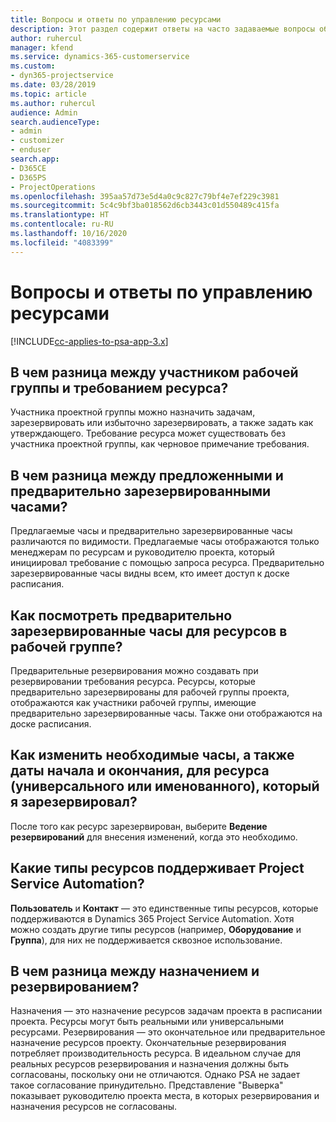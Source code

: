 ```yaml
---
title: Вопросы и ответы по управлению ресурсами
description: Этот раздел содержит ответы на часто задаваемые вопросы об управлении ресурсами.
author: ruhercul
manager: kfend
ms.service: dynamics-365-customerservice
ms.custom:
- dyn365-projectservice
ms.date: 03/28/2019
ms.topic: article
ms.author: ruhercul
audience: Admin
search.audienceType:
- admin
- customizer
- enduser
search.app:
- D365CE
- D365PS
- ProjectOperations
ms.openlocfilehash: 395aa57d73e5d4a0c9c827c79bf4e7ef229c3981
ms.sourcegitcommit: 5c4c9bf3ba018562d6cb3443c01d550489c415fa
ms.translationtype: HT
ms.contentlocale: ru-RU
ms.lasthandoff: 10/16/2020
ms.locfileid: "4083399"
---
```

# <a name="resource-management-faq"></a>Вопросы и ответы по управлению ресурсами

[!INCLUDE[cc-applies-to-psa-app-3.x](../includes/cc-applies-to-psa-app-3x.md)]

## <a name="what-is-the-difference-between-a-team-member-and-a-resource-requirement"></a>В чем разница между участником рабочей группы и требованием ресурса?

Участника проектной группы можно назначить задачам, зарезервировать или избыточно зарезервировать, а также задать как утверждающего. Требование ресурса может существовать без участника проектной группы, как черновое примечание требования. 

## <a name="what-is-the-difference-between-proposed-and-soft-booked-hours"></a>В чем разница между предложенными и предварительно зарезервированными часами?

Предлагаемые часы и предварительно зарезервированные часы различаются по видимости. Предлагаемые часы отображаются только менеджерам по ресурсам и руководителю проекта, который инициировал требование с помощью запроса ресурса. Предварительно зарезервированные часы видны всем, кто имеет доступ к доске расписания.

## <a name="how-can-i-see-the-soft-booked-hours-for-resources-on-a-team"></a>Как посмотреть предварительно зарезервированные часы для ресурсов в рабочей группе?

Предварительные резервирования можно создавать при резервировании требования ресурса. Ресурсы, которые предварительно зарезервированы для рабочей группы проекта, отображаются как участники рабочей группы, имеющие предварительно зарезервированные часы. Также они отображаются на доске расписания.

## <a name="how-do-i-change-the-required-hours-and-the-start-and-end-dates-for-a-resource-generic-or-named-that-i-booked"></a>Как изменить необходимые часы, а также даты начала и окончания, для ресурса (универсального или именованного), который я зарезервировал?

После того как ресурс зарезервирован, выберите **Ведение резервирований** для внесения изменений, когда это необходимо.

## <a name="what-resources-types-does-project-service-automation-support"></a>Какие типы ресурсов поддерживает Project Service Automation?

**Пользователь** и **Контакт** — это единственные типы ресурсов, которые поддерживаются в Dynamics 365 Project Service Automation. Хотя можно создать другие типы ресурсов (например, **Оборудование** и **Группа**), для них не поддерживается сквозное использование.

## <a name="what-is-the-difference-between-an-assignment-and-a-booking"></a>В чем разница между назначением и резервированием?

Назначения — это назначение ресурсов задачам проекта в расписании проекта. Ресурсы могут быть реальными или универсальными ресурсами. Резервирования — это окончательное или предварительное назначение ресурсов проекту. Окончательные резервирования потребляет производительность ресурса. В идеальном случае для реальных ресурсов резервирования и назначения должны быть согласованы, поскольку они не отличаются. Однако PSA не задает такое согласование принудительно. Представление "Выверка" показывает руководителю проекта места, в которых резервирования и назначения ресурсов не согласованы.
